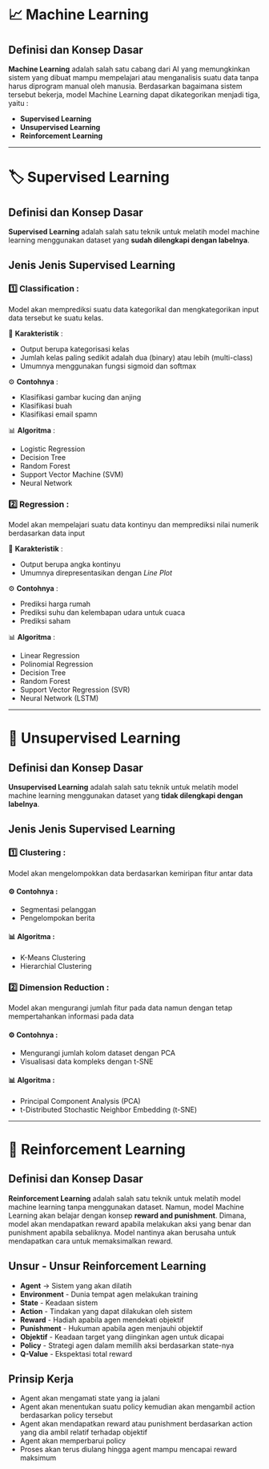 # 📈 Machine Learning

## Definisi dan Konsep Dasar
**Machine Learning** adalah salah satu cabang dari AI yang memungkinkan sistem yang dibuat mampu mempelajari atau menganalisis suatu data tanpa harus diprogram manual oleh manusia. 
Berdasarkan bagaimana sistem tersebut bekerja, model Machine Learning dapat dikategorikan menjadi tiga, yaitu :

- **Supervised Learning**
- **Unsupervised Learning**
- **Reinforcement Learning**

---

# 🏷️ Supervised Learning

## Definisi dan Konsep Dasar
**Supervised Learning** adalah salah satu teknik untuk melatih model machine learning menggunakan dataset yang **sudah dilengkapi dengan labelnya**. 

## Jenis Jenis Supervised Learning
### 1️⃣ **Classification** : 
Model akan memprediksi suatu data kategorikal dan mengkategorikan input data tersebut ke suatu kelas.

📌 **Karakteristik** :
- Output berupa kategorisasi kelas
- Jumlah kelas paling sedikit adalah dua (binary) atau lebih (multi-class)
- Umumnya menggunakan fungsi sigmoid dan softmax

⚙️ **Contohnya** : 
- Klasifikasi gambar kucing dan anjing
- Klasifikasi buah 
- Klasifikasi email spamn

📊 **Algoritma** :
- Logistic Regression
- Decision Tree
- Random Forest
- Support Vector Machine (SVM)
- Neural Network
  
### 2️⃣ **Regression** : 
Model akan mempelajari suatu data kontinyu dan memprediksi nilai numerik berdasarkan data input

📌 **Karakteristik** :
- Output berupa angka kontinyu 
- Umumnya direpresentasikan dengan *Line Plot*

⚙️ **Contohnya** : 
- Prediksi harga rumah 
- Prediksi suhu dan kelembapan udara untuk cuaca
- Prediksi saham

📊 **Algoritma** :
- Linear Regression
- Polinomial Regression
- Decision Tree
- Random Forest
- Support Vector Regression (SVR)
- Neural Network (LSTM)

---

# 🛑 Unsupervised Learning

## Definisi dan Konsep Dasar
**Unsupervised Learning** adalah salah satu teknik untuk melatih model machine learning menggunakan dataset yang **tidak dilengkapi dengan labelnya**. 


## Jenis Jenis Supervised Learning
### 1️⃣ **Clustering** : 
Model akan mengelompokkan data berdasarkan kemiripan fitur antar data

#### ⚙️ **Contohnya** : 
- Segmentasi pelanggan
- Pengelompokan berita

#### 📊 **Algoritma** :
- K-Means Clustering
- Hierarchial Clustering

### 2️⃣ **Dimension Reduction** : 
Model akan mengurangi jumlah fitur pada data namun dengan tetap mempertahankan informasi pada data

#### ⚙️ **Contohnya** : 
- Mengurangi jumlah kolom dataset dengan PCA
- Visualisasi data kompleks dengan t-SNE

#### 📊 **Algoritma** :
- Principal Component Analysis (PCA)
- t-Distributed Stochastic Neighbor Embedding (t-SNE)

---

# 🤖 Reinforcement Learning

## Definisi dan Konsep Dasar
**Reinforcement Learning** adalah salah satu teknik untuk melatih model machine learning tanpa menggunakan dataset. Namun, model Machine Learning akan belajar dengan konsep **reward and punishment**. Dimana, model akan mendapatkan reward apabila melakukan aksi yang benar dan punishment apabila sebaliknya. Model nantinya akan berusaha untuk mendapatkan cara untuk memaksimalkan reward. 

## Unsur - Unsur Reinforcement Learning
- **Agent** -> Sistem yang akan dilatih
- **Environment** - Dunia tempat agen melakukan training
- **State** - Keadaan sistem
- **Action** - Tindakan yang dapat dilakukan oleh sistem
- **Reward** - Hadiah apabila agen mendekati objektif
- **Punishment** - Hukuman apabila agen menjauhi objektif
- **Objektif** - Keadaan target yang diinginkan agen untuk dicapai
- **Policy** - Strategi agen dalam memilih aksi berdasarkan state-nya
- **Q-Value** - Ekspektasi total reward

## Prinsip Kerja
- Agent akan mengamati state yang ia jalani
- Agent akan menentukan suatu policy kemudian akan mengambil action berdasarkan policy tersebut
- Agent akan mendapatkan reward atau punishment berdasarkan action yang dia ambil relatif terhadap objektif
- Agent akan memperbarui policy
- Proses akan terus diulang hingga agent mampu mencapai reward maksimum
